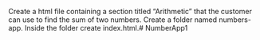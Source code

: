 Create a html file containing a section titled “Arithmetic” that the
customer can use to find the sum of two numbers.
Create a folder named numbers-app. Inside the folder create
index.html.#   N u m b e r A p p 1  
 